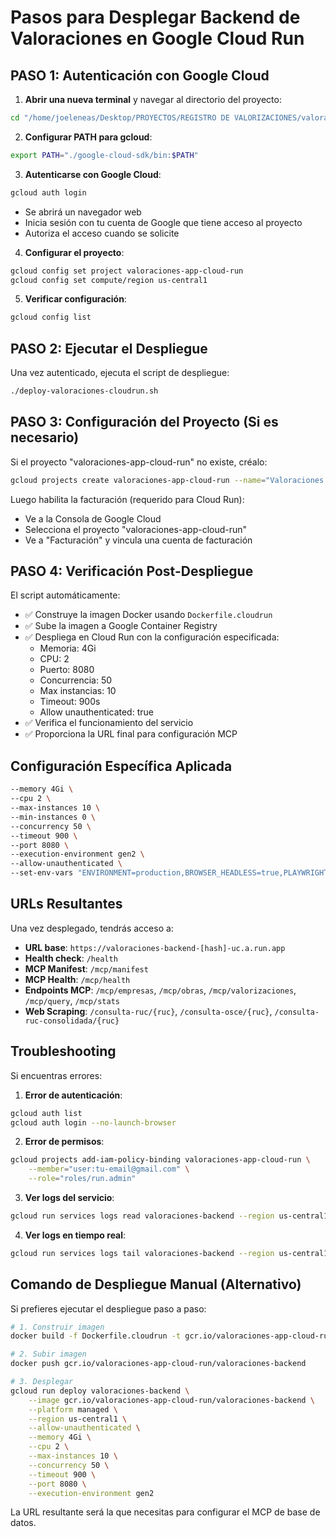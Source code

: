 # Pasos para Desplegar Backend de Valoraciones en Google Cloud Run

## PASO 1: Autenticación con Google Cloud

1. **Abrir una nueva terminal** y navegar al directorio del proyecto:
```bash
cd "/home/joeleneas/Desktop/PROYECTOS/REGISTRO DE VALORIZACIONES/valoraciones-app/server"
```

2. **Configurar PATH para gcloud**:
```bash
export PATH="./google-cloud-sdk/bin:$PATH"
```

3. **Autenticarse con Google Cloud**:
```bash
gcloud auth login
```
   - Se abrirá un navegador web
   - Inicia sesión con tu cuenta de Google que tiene acceso al proyecto
   - Autoriza el acceso cuando se solicite

4. **Configurar el proyecto**:
```bash
gcloud config set project valoraciones-app-cloud-run
gcloud config set compute/region us-central1
```

5. **Verificar configuración**:
```bash
gcloud config list
```

## PASO 2: Ejecutar el Despliegue

Una vez autenticado, ejecuta el script de despliegue:

```bash
./deploy-valoraciones-cloudrun.sh
```

## PASO 3: Configuración del Proyecto (Si es necesario)

Si el proyecto "valoraciones-app-cloud-run" no existe, créalo:

```bash
gcloud projects create valoraciones-app-cloud-run --name="Valoraciones App Cloud Run"
```

Luego habilita la facturación (requerido para Cloud Run):
- Ve a la Consola de Google Cloud
- Selecciona el proyecto "valoraciones-app-cloud-run"
- Ve a "Facturación" y vincula una cuenta de facturación

## PASO 4: Verificación Post-Despliegue

El script automáticamente:
- ✅ Construye la imagen Docker usando `Dockerfile.cloudrun`
- ✅ Sube la imagen a Google Container Registry
- ✅ Despliega en Cloud Run con la configuración especificada:
  - Memoria: 4Gi
  - CPU: 2
  - Puerto: 8080
  - Concurrencia: 50
  - Max instancias: 10
  - Timeout: 900s
  - Allow unauthenticated: true
- ✅ Verifica el funcionamiento del servicio
- ✅ Proporciona la URL final para configuración MCP

## Configuración Específica Aplicada

```bash
--memory 4Gi \
--cpu 2 \
--max-instances 10 \
--min-instances 0 \
--concurrency 50 \
--timeout 900 \
--port 8080 \
--execution-environment gen2 \
--allow-unauthenticated \
--set-env-vars "ENVIRONMENT=production,BROWSER_HEADLESS=true,PLAYWRIGHT_BROWSERS_PATH=/home/app/.cache/ms-playwright"
```

## URLs Resultantes

Una vez desplegado, tendrás acceso a:

- **URL base**: `https://valoraciones-backend-[hash]-uc.a.run.app`
- **Health check**: `/health`
- **MCP Manifest**: `/mcp/manifest`
- **MCP Health**: `/mcp/health`
- **Endpoints MCP**: `/mcp/empresas`, `/mcp/obras`, `/mcp/valorizaciones`, `/mcp/query`, `/mcp/stats`
- **Web Scraping**: `/consulta-ruc/{ruc}`, `/consulta-osce/{ruc}`, `/consulta-ruc-consolidada/{ruc}`

## Troubleshooting

Si encuentras errores:

1. **Error de autenticación**:
```bash
gcloud auth list
gcloud auth login --no-launch-browser
```

2. **Error de permisos**:
```bash
gcloud projects add-iam-policy-binding valoraciones-app-cloud-run \
    --member="user:tu-email@gmail.com" \
    --role="roles/run.admin"
```

3. **Ver logs del servicio**:
```bash
gcloud run services logs read valoraciones-backend --region us-central1
```

4. **Ver logs en tiempo real**:
```bash
gcloud run services logs tail valoraciones-backend --region us-central1
```

## Comando de Despliegue Manual (Alternativo)

Si prefieres ejecutar el despliegue paso a paso:

```bash
# 1. Construir imagen
docker build -f Dockerfile.cloudrun -t gcr.io/valoraciones-app-cloud-run/valoraciones-backend .

# 2. Subir imagen
docker push gcr.io/valoraciones-app-cloud-run/valoraciones-backend

# 3. Desplegar
gcloud run deploy valoraciones-backend \
    --image gcr.io/valoraciones-app-cloud-run/valoraciones-backend \
    --platform managed \
    --region us-central1 \
    --allow-unauthenticated \
    --memory 4Gi \
    --cpu 2 \
    --max-instances 10 \
    --concurrency 50 \
    --timeout 900 \
    --port 8080 \
    --execution-environment gen2
```

La URL resultante será la que necesitas para configurar el MCP de base de datos.